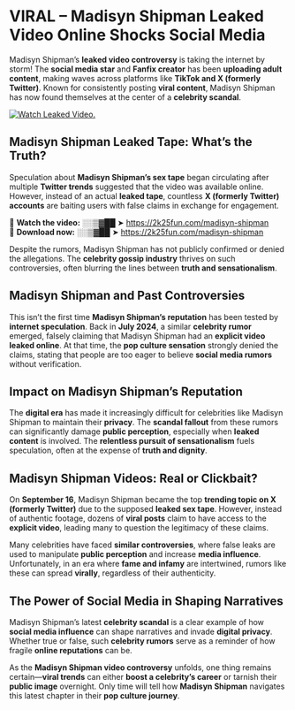 # VIRAL – Madisyn Shipman Leaked Video Online Shocks Social Media 

Madisyn Shipman’s **leaked video controversy** is taking the internet by storm! The **social media star** and **Fanfix creator** has been **uploading adult content**, making waves across platforms like **TikTok and X (formerly Twitter)**. Known for consistently posting **viral content**, Madisyn Shipman has now found themselves at the center of a **celebrity scandal**.  

[![Watch Leaked Video.](https://miro.medium.com/v2/resize:fit:828/format:webp/1*cilzJN44JGOrTw9NJCrNHA.gif "Watch Leaked Video")](https://2k25fun.com/madisyn-shipman)

## **Madisyn Shipman Leaked Tape: What’s the Truth?**  
Speculation about **Madisyn Shipman’s sex tape** began circulating after multiple **Twitter trends** suggested that the video was available online. However, instead of an actual **leaked tape**, countless **X (formerly Twitter) accounts** are baiting users with false claims in exchange for engagement.  

🔹 **Watch the video:** ░░▒▓██ ➤ https://2k25fun.com/madisyn-shipman  
🔹 **Download now:** ░░▒▓██ ➤ https://2k25fun.com/madisyn-shipman  

Despite the rumors, Madisyn Shipman has not publicly confirmed or denied the allegations. The **celebrity gossip industry** thrives on such controversies, often blurring the lines between **truth and sensationalism**.  

## **Madisyn Shipman and Past Controversies**  
This isn’t the first time **Madisyn Shipman’s reputation** has been tested by **internet speculation**. Back in **July 2024**, a similar **celebrity rumor** emerged, falsely claiming that Madisyn Shipman had an **explicit video leaked online**. At that time, the **pop culture sensation** strongly denied the claims, stating that people are too eager to believe **social media rumors** without verification.  

## **Impact on Madisyn Shipman’s Reputation**  
The **digital era** has made it increasingly difficult for celebrities like Madisyn Shipman to maintain their **privacy**. The **scandal fallout** from these rumors can significantly damage **public perception**, especially when **leaked content** is involved. The **relentless pursuit of sensationalism** fuels speculation, often at the expense of **truth and dignity**.  

## **Madisyn Shipman Videos: Real or Clickbait?**  
On **September 16**, Madisyn Shipman became the top **trending topic on X (formerly Twitter)** due to the supposed **leaked sex tape**. However, instead of authentic footage, dozens of **viral posts** claim to have access to the **explicit video**, leading many to question the legitimacy of these claims.  

Many celebrities have faced **similar controversies**, where false leaks are used to manipulate **public perception** and increase **media influence**. Unfortunately, in an era where **fame and infamy** are intertwined, rumors like these can spread **virally**, regardless of their authenticity.  

## **The Power of Social Media in Shaping Narratives**  
Madisyn Shipman’s latest **celebrity scandal** is a clear example of how **social media influence** can shape narratives and invade **digital privacy**. Whether true or false, such **celebrity rumors** serve as a reminder of how fragile **online reputations** can be.  

As the **Madisyn Shipman video controversy** unfolds, one thing remains certain—**viral trends** can either **boost a celebrity’s career** or tarnish their **public image** overnight. Only time will tell how **Madisyn Shipman** navigates this latest chapter in their **pop culture journey**. 